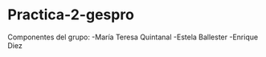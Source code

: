 # Practica-2-gespro

Componentes del grupo:
-María Teresa Quintanal 
-Estela Ballester
-Enrique Diez

